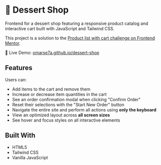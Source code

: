 # 🍰 Dessert Shop

Frontend for a dessert shop featuring a responsive product catalog and interactive cart built with JavaScript and Tailwind CSS.

This project is a solution to the [Product list with cart challenge on Frontend Mentor](https://www.frontendmentor.io/challenges/product-list-with-cart-5MmqLVAp_d).

🔗 Live Demo: [omarse7a.github.io/dessert-shop](https://omarse7a.github.io/dessert-shop)

## Features

Users can:

- Add items to the cart and remove them
- Increase or decrease item quantities in the cart
- See an order confirmation modal when clicking "Confirm Order"
- Reset their selections with the "Start New Order" button
- Navigate the entire site and perform all actions using **only the keyboard**
- View an optimized layout across **all screen sizes**
- See hover and focus styles on all interactive elements

## Built With

- HTML5
- Tailwind CSS
- Vanilla JavaScript
